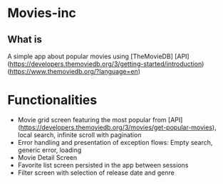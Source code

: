 # Movies-inc

## What is
A simple app about popular movies using [TheMovieDB] [API] (https://developers.themoviedb.org/3/getting-started/introduction) (https://www.themoviedb.org/?language=en)

# Functionalities
- Movie grid screen featuring the most popular from [API] (https://developers.themoviedb.org/3/movies/get-popular-movies), local search, infinite scroll with pagination
- Error handling and presentation of exception flows: Empty search, generic error, loading
- Movie Detail Screen
- Favorite list screen persisted in the app between sessions
- Filter screen with selection of release date and genre
